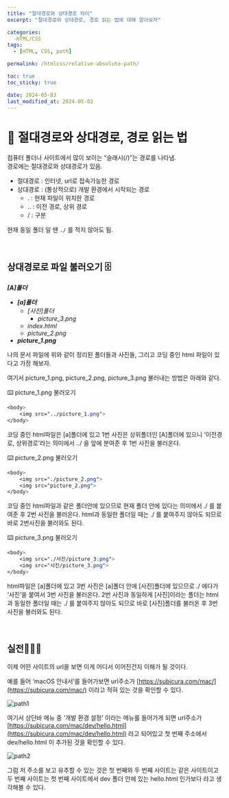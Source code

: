 ```yaml
---
title: "절대경로와 상대경로 차이"
excerpt: "절대경로와 상대경로, 경로 읽는 법에 대해 알아보자"

categories:
  -HTML/CSS
tags:
  - [HTML, CSS, path]

permalink: /htmlcss/relative-absolute-path/

toc: true
toc_sticky: true

date: 2024-05-03
last_modified_at: 2024-05-03
---
```


# 🧭 절대경로와 상대경로, 경로 읽는 법

컴퓨터 폴더나 사이트에서 많이 보이는 “슬래시(/)”는 경로를 나타냄.  
경로에는 절대경로와 상대경로가 있음.

- 절대경로 : 인터넷, url로 접속가능한 경로
- 상대경로 : (통상적으로) 개발 환경에서 시작되는 경로
  - . : 현재 파일이 위치한 경로
  - .. : 이전 경로, 상위 경로
  - / : 구분

현재 동일 폴더 일 땐 `./` 를 적지 않아도 됨.

<br>

## 상대경로로 파일 불러오기 🗄️

***[A]폴더***

- ***[a]폴더***
    - *[사진]폴더*
        - *picture_3.png*
    - *index.html*
    - *picture_2.png*
- ***picture_1.png***

나의 문서 파일에 위와 같이 정리된 폴더들과 사진들, 그리고 코딩 중인 html 파일이 있다고 가정 해보자.

여기서 picture_1.png, picture_2.png, picture_3.png 불러내는 방법은 아래와 같다.


⌨️ picture_1.png 불러오기

```css
<body>
    <img src="../picture_1.png">
</body>
```

코딩 중인 html파일은 [a]폴더에 있고 1번 사진은 상위폴더인 [A]폴더에 있으니 ‘이전경로, 상위경로’라는 의미에서 ../ 을 앞에 분여준 후 1번 사진을 불러온다.

⌨️ picture_2.png 불러오기

```css
<body>
    <img src="./picture_2.png">
    <img src="picture_2.png">
</body>
```

코딩 중인 html파일과 같은 폴더안에 있으므로 현재 폴더 안에 있다는 의미에서 ./ 를 붙여준 후 2번 사진을 불러온다. html과 동일한 폴더일 때는 ./ 를 붙여주지 않아도 되므로 바로 2번사진을 불러와도 된다.

⌨️ picture_3.png 불러오기

```css
<body>
    <img src="./사진/picture_3.png">
    <img src="사진/picture_3.png">
</body>
```

html파일은 [a]폴더에 있고 3번 사진은 [a]폴더 안에 [사진]폴더에 있으므로 ./ 에다가 ‘사진’을 붙여서 3번 사진을 불러온다. 2번 사진과 동일하게 [사진]이라는 폴더는 html과 동일한 폴더일 때는 ./ 를 붙여주지 않아도 되므로 바로 [사진]폴더를 불러온 후 3번사진을 불러와도 된다.

<br>

## 실전🏃🏻‍♀️

이제 어떤 사이트의 url을 보면 이게 어디서 이어진건지 이해가 될 것이다.

예를 들어 ‘macOS 안내서’를 들어가보면 url주소가 [https://subicura.com/mac/](https://subicura.com/mac/) 이라고 적혀 있는 것을 확인할 수 있다.

![path1](https://Yooniverse42.github.io/assets/images/posts_img/categories01-htmlcss/002-01-path.png)


 여기서 상단바 메뉴 중 ‘개발 환경 설정’ 이라는 메뉴를 들어가게 되면 url주소가 [https://subicura.com/mac/dev/hello.html](https://subicura.com/mac/dev/hello.html) 라고 되어있고 첫 번째 주소에서 dev/hello.html 이 추가된 것을 확인할 수 있다.

![path2](https://Yooniverse42.github.io/assets/images/posts_img/categories01-htmlcss/002-02-path.png)


 그럼 저 주소를 보고 유추할 수 있는 것은 첫 번째와 두 번째 사이트는 같은 사이트이고 두 번째 사이트는 첫 번째 사이트에서 dev 폴더 안에 있는 hello.html 인가보다 라고 생각해볼 수 있다.